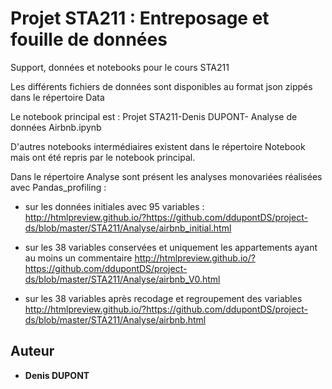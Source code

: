 # Projet STA211 : Entreposage et fouille de données

Support, données et notebooks pour le cours STA211

Les différents fichiers de données sont disponibles au format json zippés dans le répertoire Data

Le notebook principal est : Projet STA211-Denis DUPONT- Analyse de données Airbnb.ipynb

D'autres notebooks intermédiaires existent dans le répertoire Notebook mais ont été repris par le notebook principal. 

Dans le répertoire Analyse sont présent les analyses monovariées réalisées avec Pandas_profiling :
  * sur les données initiales avec 95 variables :
 http://htmlpreview.github.io/?https://github.com/ddupontDS/project-ds/blob/master/STA211/Analyse/airbnb_initial.html

  * sur les 38 variables conservées et uniquement les appartements ayant au moins un commentaire
 http://htmlpreview.github.io/?https://github.com/ddupontDS/project-ds/blob/master/STA211/Analyse/airbnb_V0.html

  * sur les 38 variables après recodage et regroupement des variables
 http://htmlpreview.github.io/?https://github.com/ddupontDS/project-ds/blob/master/STA211/Analyse/airbnb.html


## Auteur

* **Denis DUPONT**
